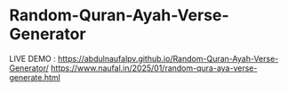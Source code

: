 # Random-Quran-Ayah-Verse-Generator

LIVE DEMO : https://abdulnaufalpv.github.io/Random-Quran-Ayah-Verse-Generator/
https://www.naufal.in/2025/01/random-qura-aya-verse-generate.html
